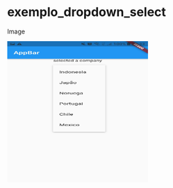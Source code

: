 # exemplo_dropdown_select

Image

<img src="Screenshot_20220112-003309.jpg" width="324" height="324">

